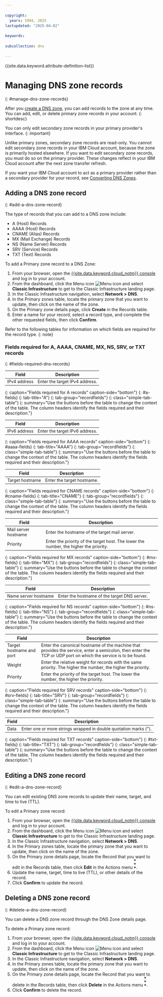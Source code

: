 ```yaml
---

copyright:
  years: 1994, 2025
lastupdated: "2025-04-02"

keywords:

subcollection: dns

---
```


{{site.data.keyword.attribute-definition-list}}

# Managing DNS zone records
{: #manage-dns-zone-records}

After you [create a DNS zone](/docs/dns?topic=dns-how-to-create-dns-zones), you can add records to the zone at any time. You can add, edit, or delete primary zone records in your account. 
{: shortdesc}

You can only edit secondary zone records in your primary provider's interface. 
{: important}

Unlike primary zones, secondary zone records are read-only. You cannot edit secondary zone records in your IBM Cloud account, because the zone is primarily hosted elsewhere. If you want to edit secondary zone records, you must do so on the primary provider. These changes reflect in your IBM Cloud account after the next zone transfer refresh.

If you want your IBM Cloud account to act as a primary provider rather than a secondary provider for your record, see [Converting DNS Zones](/docs/dns?topic=dns-how-to-convert-dns-zones).

## Adding a DNS zone record
{: #add-a-dns-zone-record}

The type of records that you can add to a DNS zone include:

* A (Host) Records
* AAAA (Host) Records
* CNAME (Alias) Records
* MX (Mail Exchange) Records
* NS (Name Server) Records
* SRV (Service) Records
* TXT (Text) Records

To add a Primary zone record to a DNS Zone:

1. From your browser, open the [{{site.data.keyword.cloud_notm}} console](/login) and log in to your account.
1. From the dashboard, click the Menu icon ![Menu icon](../icons/icon_hamburger.svg) and select **Classic Infrastructure** to get to the Classic Infrastructure landing page.
1. In the Classic Infrastructure navigation, select **Network > DNS**.
1. In the Primary zones table, locate the primary zone that you want to update, then click on the name of the zone.
1. On the Primary zone details page, click **Create** in the Records table. 
1. Enter a name for your record, select a record type, and complete the other requested fields, then click **Confirm**.

Refer to the following tables for information on which fields are required for the record type.
{: note}

### Fields required for A, AAAA, CNAME, MX, NS, SRV, or TXT records
{: #fields-required-dns-records}

| Field | Description |
|-----------|----------|
| IPv4 address | Enter the target IPv4 address.|
{: caption="Fields required for A records" caption-side="bottom"}
{: #a-fields}
{: tab-title="A"}
{: tab-group="recordfields"}
{: class="simple-tab-table"}
{: summary="Use the buttons before the table to change the context of the table. The column headers identify the fields required and their description."}

| Field | Description |
|-----------|----------|
| IPv6 address | Enter the target IPv6 address.|
{: caption="Fields required for AAAA records" caption-side="bottom"}
{: #aaaa-fields}
{: tab-title="AAAA"}
{: tab-group="recordfields"}
{: class="simple-tab-table"}
{: summary="Use the buttons before the table to change the context of the table. The column headers identify the fields required and their description."}

| Field | Description |
|-----------|----------|
| Target hostname | Enter the target hostname.|
{: caption="Fields required for CNAME records" caption-side="bottom"}
{: #cname-fields}
{: tab-title="CNAME"}
{: tab-group="recordfields"}
{: class="simple-tab-table"}
{: summary="Use the buttons before the table to change the context of the table. The column headers identify the fields required and their description."}

| Field | Description |
|-----------|----------|
| Mail server hostname | Enter the hostname of the target mail server. |
| Priority | Enter the priority of the target host. The lower the number, the higher the priority. |
{: caption="Fields required for MX records" caption-side="bottom"}
{: #mx-fields}
{: tab-title="MX"}
{: tab-group="recordfields"}
{: class="simple-tab-table"}
{: summary="Use the buttons before the table to change the context of the table. The column headers identify the fields required and their description."}

| Field | Description |
|-----------|----------|
| Name server hostname | Enter the hostname of the target DNS server. |
{: caption="Fields required for NS records" caption-side="bottom"}
{: #ns-fields}
{: tab-title="NS"}
{: tab-group="recordfields"}
{: class="simple-tab-table"}
{: summary="Use the buttons before the table to change the context of the table. The column headers identify the fields required and their description."}

| Field | Description |
|-----------|----------|
| Target hostname and port | Enter the canonical hostname of the machine that provides the service, enter a semicolon, then enter the TCP or UDP port on which the service is to be found. |
| Weight | Enter the relative weight for records with the same priority. The higher the number, the higher the priority. |
| Priority | Enter the priority of the target host. The lower the number, the higher the priority. |
{: caption="Fields required for SRV records" caption-side="bottom"}
{: #srv-fields}
{: tab-title="SRV"}
{: tab-group="recordfields"}
{: class="simple-tab-table"}
{: summary="Use the buttons before the table to change the context of the table. The column headers identify the fields required and their description."}

| Field | Description |
|-----------|----------|
| Data | Enter one or more strings wrapped in double quotation marks ("). |
{: caption="Fields required for TXT records" caption-side="bottom"}
{: #txt-fields}
{: tab-title="TXT"}
{: tab-group="recordfields"}
{: class="simple-tab-table"}
{: summary="Use the buttons before the table to change the context of the table. The column headers identify the fields required and their description."}

## Editing a DNS zone record
{: #edit-a-dns-zone-record}

You can edit existing DNS zone records to update their name, target, and time to live (TTL).

To edit a Primary zone record:

1. From your browser, open the [{{site.data.keyword.cloud_notm}} console](/login) and log in to your account.
1. From the dashboard, click the Menu icon ![Menu icon](../icons/icon_hamburger.svg) and select **Classic Infrastructure** to get to the Classic Infrastructure landing page.
1. In the Classic Infrastructure navigation, select **Network > DNS**.
1. In the Primary zones table, locate the primary zone that you want to update, then click on the name of the zone.
1. On the Primary zone details page, locate the Record that you want to edit in the Records table, then click **Edit** in the Actions menu ![Actions menu](images/actions-icon-vertical.svg).
1. Update the name, target, time to live (TTL), or other details of the record.
2. Click **Confirm** to update the record.

## Deleting a DNS zone record
{: #delete-a-dns-zone-record}

You can delete a DNS zone record through the DNS Zone details page. 

To delete a Primary zone record:

1. From your browser, open the [{{site.data.keyword.cloud_notm}} console](/login) and log in to your account.
1. From the dashboard, click the Menu icon ![Menu icon](../icons/icon_hamburger.svg) and select **Classic Infrastructure** to get to the Classic Infrastructure landing page.
1. In the Classic Infrastructure navigation, select **Network > DNS**.
1. In the Primary zones table, locate the primary zone that you want to update, then click on the name of the zone.
1. On the Primary zone details page, locate the Record that you want to delete in the Records table, then click **Delete** in the Actions menu ![Actions menu](images/actions-icon-vertical.svg).
1. Click **Confirm** to delete the record.
